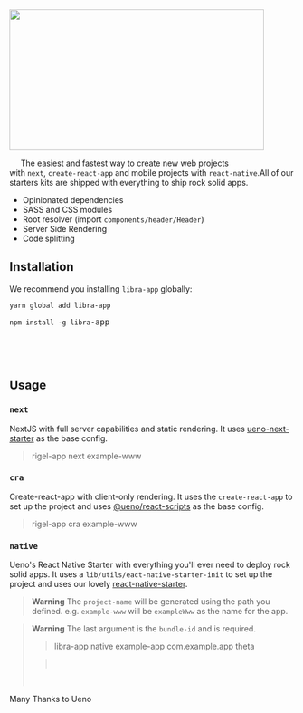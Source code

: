 <p>&nbsp;</p>
<p><img src="https://firebasestorage.googleapis.com/v0/b/aaaasddsdsd.appspot.com/o/logo.png?alt=media&amp;token=92a6bbca-e2ae-48a6-824d-5d6cb43e8a7a" width="450" height="249" /></p>
<p>&nbsp; &nbsp; &nbsp;The easiest and fastest way to create new web projects with&nbsp;<code class="highlighter-rouge">next</code>,&nbsp;<code class="highlighter-rouge">create-react-app</code>&nbsp;and mobile projects with&nbsp;<code class="highlighter-rouge">react-native</code>.All of our starters kits are shipped with everything to ship rock solid apps.</p>
<ul>
<li>Opinionated dependencies</li>
<li>SASS and CSS modules</li>
<li>Root resolver (import&nbsp;<code class="highlighter-rouge">components/header/Header</code>)</li>
<li>Server Side Rendering</li>
<li>Code splitting</li>
</ul>
<h2 id="installation">Installation</h2>
<p>We recommend you installing <code>libra-app</code>&nbsp;globally:</p>
<div class="language-bash highlighter-rouge">
<div class="highlight">
<pre class="highlight"><code>yarn global add libra-app
</code></pre>
</div>
</div>
<div class="language-bash highlighter-rouge">
<div class="highlight">
<pre class="highlight"><code>npm install <span class="nt">-g</span> libra</code>-app</pre>
</div>
</div>
<p>&nbsp; &nbsp;</p>
<p>&nbsp;</p>
<h2>Usage</h2>
<h3><a id="user-content-next" class="deep-link" href="https://www.npmjs.com/package/rigel-app#next" rel="nofollow" aria-hidden="true"></a><code>next</code></h3>
<p>NextJS with full server capabilities and static rendering. It uses&nbsp;<a href="https://github.com/ueno-llc/ueno-next-starter" rel="nofollow">ueno-next-starter</a>&nbsp;as the base config.</p>
<blockquote>
<div class="highlight sh">
<div class="line"><span class="source shell"> rigel-app next&nbsp;example-www</span></div>
</div>
</blockquote>
<h3><a id="user-content-cra" class="deep-link" href="https://www.npmjs.com/package/rigel-app#cra" rel="nofollow" aria-hidden="true"></a><code>cra</code></h3>
<p>Create-react-app with client-only rendering. It uses the&nbsp;<code>create-react-app</code>&nbsp;to set up the project and uses&nbsp;<a href="https://github.com/ueno-llc/create-react-app" rel="nofollow">@ueno/react-scripts</a>&nbsp;as the base config.</p>
<blockquote>
<div class="highlight sh">
<div class="line"><span class="source shell">rigel-app cra&nbsp;example-www</span></div>
</div>
</blockquote>
<h3><a id="user-content-native" class="deep-link" href="https://www.npmjs.com/package/rigel-app#native" rel="nofollow" aria-hidden="true"></a><code>native</code></h3>
<p>Ueno's React Native Starter with everything you'll ever need to deploy rock solid apps. It uses a&nbsp;<code>lib/utils/eact-native-starter-init</code>&nbsp;to set up the project and uses our lovely&nbsp;<a href="https://github.com/ueno-llc/react-native-starter" rel="nofollow">react-native-starter</a>.</p>
<blockquote>
<div class="highlight sh">
 
</blockquote>
<blockquote>
<p><strong>Warning</strong>&nbsp;The&nbsp;<code>project-name</code>&nbsp;will be generated using the path you defined. e.g.&nbsp;<code>example-www</code>&nbsp;will be&nbsp;<code>exampleWww</code>&nbsp;as the name for the app.</p>
</blockquote>
<blockquote>
<p><strong>Warning</strong>&nbsp;The last argument is the&nbsp;<code>bundle-id</code>&nbsp;and is required.</p>
<blockquote>
<div class="highlight sh">
<div class="line"><span class="source shell">libra-app native&nbsp;example-app&nbsp;com.example.app theta</span></div>
</div>

</blockquote>
<blockquote>
<p><strong>&nbsp;</strong></p>
</blockquote>
<p>&nbsp;</p>
</blockquote>
<p>Many Thanks to Ueno&nbsp; &nbsp; &nbsp; &nbsp; &nbsp;&nbsp;</p>
<p>&nbsp; &nbsp; &nbsp; &nbsp; &nbsp; &nbsp; &nbsp; &nbsp; &nbsp; &nbsp; &nbsp; &nbsp; &nbsp;&nbsp;</p>

